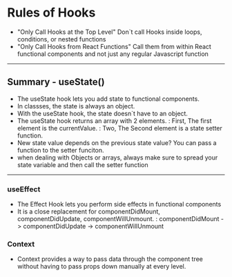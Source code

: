 # Rules of Hooks
- "Only Call Hooks at the Top Level"
Don`t call Hooks inside loops, conditions, or nested functions
- "Only Call Hooks from React Functions"
Call them from within React functional components and not just any regular Javascript function

---

## Summary - useState()
- The useState hook lets you add state to functional components.
- In classses, the state is always an object.
- With the useState hook, the state doesn`t have to an object.
- The useState hook returns an array with 2 elements.
: First, The first element is the currentValue. 
: Two, The Second element is a state setter function.
- New state value depends on the previous state value? You can pass a function to the setter funciton.
- when dealing with Objects or arrays, always make sure to spread your state variable and then call the setter function

---

### useEffect
- The Effect Hook lets you perform side effects in functional components
- It is a close replacement for componentDidMount, componentDidUpdate, componentWillUnmount.
: componentDidMount -> componentDidUpdate -> componentWillUnmount

### Context
- Context provides a way to pass data through the component tree without having to pass props down manually at every level.

